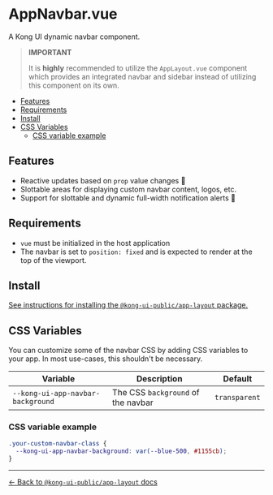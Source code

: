 # AppNavbar.vue

A Kong UI dynamic navbar component.

> **IMPORTANT**
>
> It is **highly** recommended to utilize the `AppLayout.vue` component which provides an integrated navbar and sidebar instead of utilizing this component on its own.

- [Features](#features)
- [Requirements](#requirements)
- [Install](#install)
- [CSS Variables](#css-variables)
  - [CSS variable example](#css-variable-example)

## Features

- Reactive updates based on `prop` value changes :rocket:
- Slottable areas for displaying custom navbar content, logos, etc.
- Support for slottable and dynamic full-width notification alerts :triangular_flag_on_post:

## Requirements

- `vue` must be initialized in the host application
- The navbar is set to `position: fixed` and is expected to render at the top of the viewport.

## Install

[See instructions for installing the `@kong-ui-public/app-layout` package.](../README.md#install)

## CSS Variables

You can customize some of the navbar CSS by adding CSS variables to your app. In most use-cases, this shouldn't be necessary.

Variable | Description | Default
---------|----------|---------
`--kong-ui-app-navbar-background` | The CSS `background` of the navbar | `transparent`

### CSS variable example

```scss
.your-custom-navbar-class {
  --kong-ui-app-navbar-background: var(--blue-500, #1155cb);
}
```

---

[← Back to `@kong-ui-public/app-layout` docs](../README.md)
